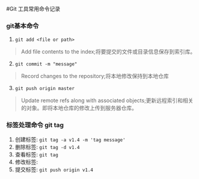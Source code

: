 #Git 工具常用命令记录
### git基本命令
1. ```git add <file or path>```
>Add file contents to the index;将要提交的文件或目录信息保存到索引库。
 
2. ```git commit -m "message"```
>Record changes to the repository;将本地修改保持到本地仓库

3. ```git push origin master ```
>Update remote refs along with associated objects;更新远程索引和相关的对象。即将本地仓库的修改上传到服务器仓库。


### 标签处理命令 git tag
1. 创建标签: ```git tag -a v1.4 -m 'tag message' ```
2. 删除标签: ```git tag -d v1.4 ```
3. 查看标签: ```git tag ```
4. 修改标签: ``` ```
5. 提交标签: ```git push origin v1.4```



